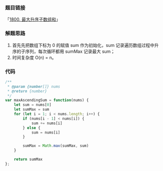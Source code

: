 ### 题目链接

「[1800. 最大升序子数组和](https://leetcode.cn/problems/maximum-ascending-subarray-sum/)」

### 解题思路

1. 首先先把数组下标为 0 的赋值 sum 作为初始化，sum 记录遍历数组过程中升序的子序列，每次循环都用 sumMax 记录最大 sum；
2. 时间复杂度 O(n) = n。

### 代码

```js
/**
 * @param {number[]} nums
 * @return {number}
 */
var maxAscendingSum = function(nums) {
	let sum = nums[0]
	let sumMax = sum
	for (let i = 1; i < nums.length; i++) {
		if (nums[i - 1] < nums[i]) {
			sum += nums[i]
		} else {
			sum = nums[i]
		}

		sumMax = Math.max(sumMax, sum)
	}

	return sumMax
};
```

